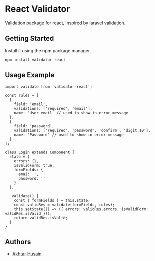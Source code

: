 # React Validator
Validation package for react, inspired by laravel validation.

## Getting Started
Install it using the npm package manager.

```
npm install validator-react
```

## Usage Example
```JS
import validate from 'validator-react';

const rules = [
  {
    field: 'email',
    validations: ['required', 'email'],
    name: 'User email' // used to show in error message
  },
  {
    field: 'password',
    validations: ['required', 'password', 'confirm', 'digit:10'],
    name: 'Password' // used to show in error message
  }
];

class Login extends Component {
  state = {
    errors: {},
    isValidForm: true,
    formFields: {
      emai: '',
      password: ''
    }
  };
  
  _validate() {
    const { formFields } = this.state;
    const validRes = validate(formFields, rules);
    this.setState(() => ({ errors: validRes.errors, isValidForm: validRes.isValid }));
    return validRes.isValid;
  }
}
```
## Authors
* [Akhtar Husain](https://github.com/akhtar-husain)
